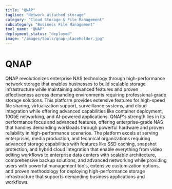 ```yaml
---
title: "QNAP"
tagline: "Network attached storage"
category: "Cloud Storage & File Management"
subcategory: "Business File Management"
tool_name: "QNAP"
deployment_status: "deployed"
image: "/images/tools/qnap-placeholder.jpg"
---
```


# QNAP

QNAP revolutionizes enterprise NAS technology through high-performance network storage that enables businesses to build scalable storage infrastructure while maintaining advanced features and proven effectiveness across demanding environments requiring professional-grade storage solutions. This platform provides extensive features for high-speed file sharing, virtualization support, surveillance systems, and cloud integration while offering advanced capabilities like container deployment, 10GbE networking, and AI-powered applications. QNAP's strength lies in its performance focus and advanced features, offering enterprise-grade NAS that handles demanding workloads through powerful hardware and proven reliability in high-performance scenarios. The platform excels at serving enterprises, media production, and technical organizations requiring advanced storage capabilities with features like SSD caching, snapshot protection, and hybrid cloud integration that enable everything from video editing workflows to enterprise data centers with scalable architecture, comprehensive backup solutions, and advanced networking while providing users with powerful management tools, extensive customization options, and proven methodology for deploying high-performance storage infrastructure that supports demanding business applications and workflows.